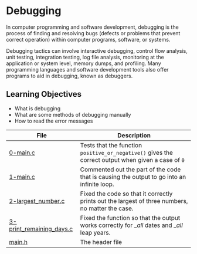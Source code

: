 # Debugging

In computer programming and software development, debugging is the process of finding and resolving bugs (defects or problems that prevent correct operation) within computer programs, software, or systems.

Debugging tactics can involve interactive debugging, control flow analysis, unit testing, integration testing, log file analysis, monitoring at the application or system level, memory dumps, and profiling. Many programming languages and software development tools also offer programs to aid in debugging, known as debuggers.

## Learning Objectives
* What is debugging
* What are some methods of debugging manually
* How to read the error messages

| File      | Description |
|-----------|-----|
| [0-main.c](https://github.com/Matsadura/alx-low_level_programming/blob/master/0x03-debugging/0-main.c)     | Tests that the function ``positive_or_negative()`` gives the correct output when given a case of ``0`` |
| [1-main.c](https://github.com/Matsadura/alx-low_level_programming/blob/master/0x03-debugging/1-main.c)     | Commented out the part of the code that is causing the output to go into an infinite loop.  |
| [2-largest_number.c](https://github.com/Matsadura/alx-low_level_programming/blob/master/0x03-debugging/2-largest_number.c)      | Fixed the code so that it correctly prints out the largest of three numbers, no matter the case.  |
| [3-print_remaining_days.c](https://github.com/Matsadura/alx-low_level_programming/blob/master/0x03-debugging/3-print_remaining_days.c)     | Fixed the function so that the output works correctly for __all_ dates and __all_ leap years.  |
| [main.h](https://github.com/Matsadura/alx-low_level_programming/blob/master/0x03-debugging/main.h)     | The header file  |
